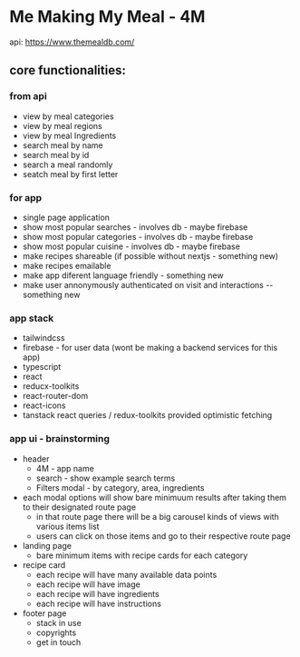 # Me Making My Meal - 4M

api: https://www.themealdb.com/

## core functionalities:
### from api
* view by meal categories
* view by meal regions
* view by meal Ingredients
* search meal by name
* search meal by id
* search a meal randomly
* seatch meal by first letter
### for app
* single page application
* show most popular searches - involves db - maybe firebase
* show most popular categories - involves db - maybe firebase
* show most popular cuisine - involves db - maybe firebase
* make recipes shareable (if possible without nextjs - something new)
* make recipes emailable
* make app diferent language friendly - something new
* make user annonymously authenticated on visit and interactions -- something new
### app stack
* tailwindcss
* firebase - for user data (wont be making a backend services for this app)
* typescript
* react
* reducx-toolkits
* react-router-dom
* react-icons
* tanstack react queries / redux-toolkits provided optimistic fetching
### app ui - brainstorming
* header
    * 4M - app name
    * search - show example search terms
    * Filters modal - by category, area, ingredients
* each modal options will show bare minimuum results after taking them to their designated route page
    * in that route page there will be a big carousel kinds of views with various items list
    * users can click on those items and go to their respective route page
* landing page
    * bare minimum items with recipe cards for each category
* recipe card
    * each recipe will have many available data points
    * each recipe will have image
    * each recipe will have ingredients
    * each recipe will have instructions
* footer page
    * stack in use
    * copyrights
    * get in touch 